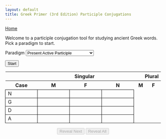 ```yaml
---
layout: default 
title: Greek Primer (3rd Edition) Participle Conjugations
---
```


<script type="text/javascript" charset="UTF-8" src="./participles.js"></script>

<style>
    #conjugation-wrapper .variable-heading {
        min-width: 100px;
        padding-right: 15px;
    }

    #conjugation-wrapper table td {
        min-width: 80px;
        padding-right: 15px;
    }

    table td {
      border: 1px solid black;
    }

    .centered-text .answer {
      text-align: center;
      vertical-align: middle;
    }

    .hidden {
        display: none;
    }

    .controls {
        width: 35%;
        margin-top: 15px;
        margin-left: auto;
        margin-right: auto;
        text-align: center;
    }
</style>

<a href="/greek/">Home</a>

<p>Welcome to a participle conjugation tool for studying ancient Greek words. Pick a paradigm to start.</p>

<label>Paradigm</label>
<select id="typeSelect">
    <option value="p-a-p">Present Active Participle</option>
    <option value="p-mp-p">Present Middle/Passive Participle</option>
    <option value="aorist-a-p">Aorist Active Participle</option>
    <option value="aorist-m-p">Aorist Middle Participle</option>
    <option value="aorist-p-p">Aorist Passive Participle</option>
    <option value="pf-a-p">Perfect Active Participle</option>
    <option value="pf-mp-p">Perfiect Middle/Passive Participle</option>
    <option value="chart">Chart to Construct Endings</option>
</select>

<button id="start">Start</button>
<div id="conjugation-wrapper" class="active-table">
    <table>
        <tr><th></th><th colspan="3" class="variable-heading">Singular</th><th colspan="3" class="variable-heading">Plural</th></tr>
        <tr><th>Case</th><th>M</th><th>F</th><th>N</th><th>M</th><th>F</th><th>N</th></tr>
        <tr>
          <td>N</td>
          <td class="col1"><span class="answer"></span></td>
          <td class="col2"><span class="answer"></span></td>
          <td><span class="answer"></span></td>
        </tr>
        <tr>
          <td>G</td>
          <td class="col1"><span class="answer"></span></td>
          <td class="col2"><span class="answer"></span></td>
          <td><span class="answer"></span></td>
        </tr>
        <tr>
          <td>D</td>
          <td class="col1"><span class="answer"></span></td>
          <td class="col2"><span class="answer"></span></td>
          <td><span class="answer"></span></td>
        </tr>
        <tr>
          <td>A</td>
          <td class="col1"><span class="answer"></span></td>
          <td class="col2"><span class="answer"></span></td>
          <td><span class="answer"></span></td>
        </tr>
    </table>
</div>
<div id="chart-wrapper" class="hidden centered-text">
    <table>
      <tr><th>Paradigm</th><th colspan="3">Ending Constructions</th></tr>
      <tr><th></th><th>Masculine</th><th>Feminine</th><th>Neuter</th></tr>
      <tr><td>Present Active</td><td><span class="answer">ων, οντ + 3rd</span></td><td><span class="answer">ουσ + 1st mixed</span></td><td><span class="answer">ον, οντ + 3rd</span></td></tr>
      <tr><td>Present Middle/Passive</td><td colspan="3"><span class="answer">ομεν + 2nd/1st Eta/2nd</span></td></tr>
      <tr><td>Aorist Active</td><td><span class="answer">σας, σαντ + 3rd</span></td><td><span class="answer">σασ + 1st mixed</span></td><td><span class="answer">σαν, σαντ + 3rd</span></td></tr>
      <tr><td>Aorist Middle</td><td colspan="3"><span class="answer">σαμεν + 2nd/1st Eta/2nd</span></td></tr>
      <tr><td>Aorist Passive</td><td><span class="answer">θεις, θεντ + 3rd</span></td><td><span class="answer">θεις + 1st mixed</span></td><td><span class="answer">θεν, θεντ + 3rd</span></td></tr>
      <tr><td>Perfect Active</td><td><span class="answer">κως, κοτ + 3rd</span></td><td><span class="answer">κυι + 1st Alpha</span></td><td><span class="answer">κον, κοτ + 3rd</span></td></tr>
      <tr><td>Perfect Middle/Passive</td><td colspan="3"><span class="answer">μεν + 2nd/1st Eta/2nd</span></td></tr>
    </table>
</div>
<div class="controls">
    <button id="reveal-next" disabled="disabled">Reveal Next</button>
    <button id="reveal-all" disabled="disabled">Reveal All</button>
</div>
